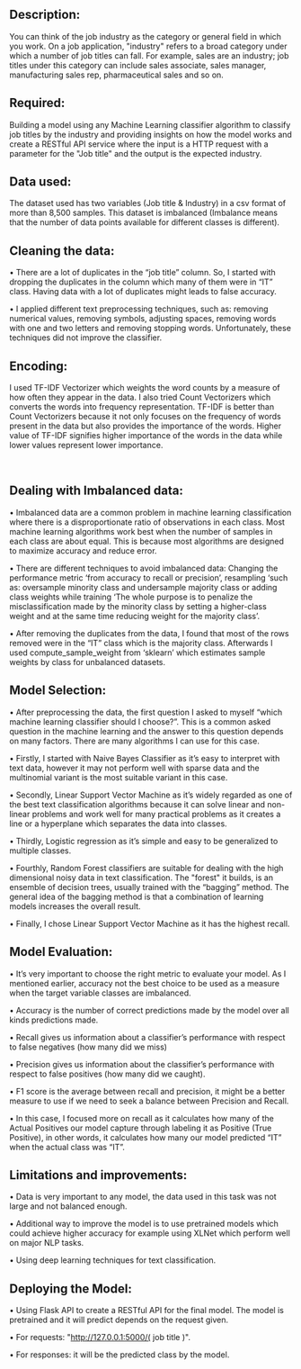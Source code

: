 
## Description: 

You can think of the job industry as the category or general field in which
you work. On a job application, "industry" refers to a broad category under
which a number of job titles can fall. For example, sales are an industry; job
titles under this category can include sales associate, sales manager,
manufacturing sales rep, pharmaceutical sales and so on.

## Required:

Building a model using any Machine Learning classifier algorithm to classify job titles by the industry and providing insights on how the model works and create a RESTful API service where the input is a HTTP request with a parameter for the "Job title" and the output is the expected industry.

## Data used:

The dataset used has two variables (Job title & Industry) in a csv
format of more than 8,500 samples.
This dataset is imbalanced (Imbalance means that the number of data
points available for different classes is different).

## Cleaning the data:

•	There are a lot of duplicates in the “job title” column. So, I started with dropping the duplicates in the column which many of them were in “IT” class. Having data with a lot of duplicates might leads to false accuracy. 

•	I applied different text preprocessing techniques, such as: removing numerical values, removing symbols, adjusting spaces, removing words with one and two letters and removing stopping words. Unfortunately, these techniques did not improve the classifier. 

## Encoding:

I used TF-IDF Vectorizer which weights the word counts by a measure of how often they appear in the data. I also tried Count Vectorizers which converts the words into frequency representation. TF-IDF is better than Count Vectorizers because it not only focuses on the frequency of words present in the data but also provides the importance of the words. Higher value of TF-IDF signifies higher importance of the words in the data while lower values represent lower importance.

 
## Dealing with Imbalanced data:

•	Imbalanced data are a common problem in machine learning classification where there is a disproportionate ratio of observations in each class. Most machine learning algorithms work best when the number of samples in each class are about equal. This is because most algorithms are designed to maximize accuracy and reduce error.   

•	There are different techniques to avoid imbalanced data: Changing the performance metric ‘from accuracy to recall or precision’, resampling ‘such as: oversample minority class and undersample majority class or adding class weights while training ‘The whole purpose is to penalize the misclassification made by the minority class by setting a higher-class weight and at the same time reducing weight for the majority class’.

•	After removing the duplicates from the data, I found that most of the rows removed were in the “IT” class which is the majority class. Afterwards I used compute_sample_weight from ‘sklearn’ which estimates sample weights by class for unbalanced datasets.

## Model Selection:

•	After preprocessing the data, the first question I asked to myself “which machine learning classifier should I choose?”. This is a common asked question in the machine learning and the answer to this question depends on many factors. There are many algorithms I can use for this case. 

•	Firstly, I started with Naive Bayes Classifier as it’s easy to interpret with text data, however it may not perform well with sparse data and the multinomial variant is the most suitable variant in this case. 

•	Secondly, Linear Support Vector Machine as it’s widely regarded as one of the best text classification algorithms because it can solve linear and non-linear problems and work well for many practical problems as it creates a line or a hyperplane which separates the data into classes.

•	Thirdly, Logistic regression as it’s simple and easy to be generalized to multiple classes. 

•	Fourthly, Random Forest classifiers are suitable for dealing with the high dimensional noisy data in text classification. The "forest" it builds, is an ensemble of decision trees, usually trained with the “bagging” method. The general idea of the bagging method is that a combination of learning models increases the overall result.

•	Finally, I chose Linear Support Vector Machine as it has the highest recall. 
 
## Model Evaluation: 

•	It’s very important to choose the right metric to evaluate your model. As I mentioned earlier, accuracy not the best choice to be used as a measure when the target variable classes are imbalanced.

•	Accuracy is the number of correct predictions made by the model over all kinds predictions made.

•	Recall gives us information about a classifier’s performance with respect to false negatives (how many did we miss)

•	Precision gives us information about the classifier’s performance with respect to false positives (how many did we caught).

•	F1 score is the average between recall and precision, it might be a better measure to use if we need to seek a balance between Precision and Recall.

•	In this case, I focused more on recall as it calculates how many of the Actual Positives our model capture through labeling it as Positive (True Positive), in other words, it calculates how many our model predicted “IT” when the actual class was “IT”.

## Limitations and improvements:

•	Data is very important to any model, the data used in this task was not large and not balanced enough.

•	Additional way to improve the model is to use pretrained models which could achieve higher accuracy for example using XLNet which perform well on major NLP tasks. 

•	Using deep learning techniques for text classification. 

## Deploying the Model: 

•	Using Flask API to create a RESTful API for the final model. The model is pretrained and it will predict depends on the request given.

•	For requests: "http://127.0.0.1:5000/( job title )". 

•	For responses: it will be the predicted class by the model.

